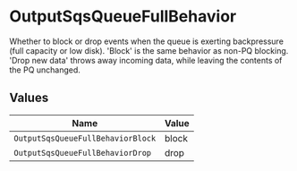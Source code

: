 # OutputSqsQueueFullBehavior

Whether to block or drop events when the queue is exerting backpressure (full capacity or low disk). 'Block' is the same behavior as non-PQ blocking. 'Drop new data' throws away incoming data, while leaving the contents of the PQ unchanged.


## Values

| Name                              | Value                             |
| --------------------------------- | --------------------------------- |
| `OutputSqsQueueFullBehaviorBlock` | block                             |
| `OutputSqsQueueFullBehaviorDrop`  | drop                              |